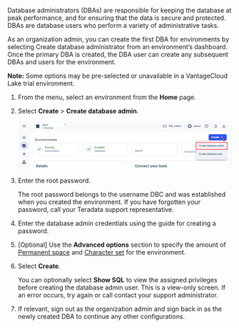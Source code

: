 Database administrators (DBAs) are responsible for keeping the database at peak performance, and for ensuring that the data is secure and protected. DBAs are database users who perform a variety of administrative tasks.

As an organization admin, you can create the first DBA for environments by selecting Create database administrator from an environment’s dashboard. Once the primary DBA is created, the DBA user can create any subsequent DBAs and users for the environment.

**Note:** Some options may be pre-selected or unavailable in a VantageCloud Lake trial environment.

1.  From the menu, select an environment from the **Home** page.


1.  Select **Create** > **Create database admin**.

    ![Create database admin view.](Images/rur1731533011728.png)


1.  Enter the root password.

    The root password belongs to the username DBC and was established when you created the environment. If you have forgotten your password, call your Teradata support representative.


1.  Enter the database admin credentials using the guide for creating a password.


1.  [Optional] Use the **Advanced options** section to specify the amount of [Permanent space](yvc1731523611301.md) and [Character set](hnk1731523638342.md) for the environment.


1.  Select **Create**.

    You can optionally select **Show SQL** to view the assigned privileges before creating the database admin user. This is a view-only screen. If an error occurs, try again or call contact your support administrator.


1.  If relevant, sign out as the organization admin and sign back in as the newly created DBA to continue any other configurations.


